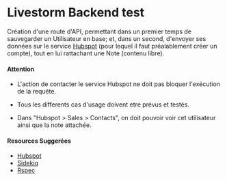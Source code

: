# Livestorm Backend test
 
Création d'une route d'API, permettant dans un premier temps de sauvegarder un Utilisateur en base; et, dans un second, d'envoyer ses données sur le service [Hubspot](https://www.hubspot.com/) (pour lequel il faut préalablement créer un compte), tout en lui rattachant une Note (contenu libre).

#### Attention

- L'action de contacter le service Hubspot ne doit pas bloquer l'exécution de la requête.

- Tous les differents cas d'usage doivent etre prévus et testés.

- Dans "Hubspot > Sales > Contacts", on doit pouvoir voir cet utilisateur ainsi que la note attachée.

#### Resources Suggerées

- [Hubspot](https://github.com/adimichele/hubspot-ruby)
- [Sidekiq](https://github.com/mperham/sidekiq)
- [Rspec](https://github.com/rspec/rspec-rails)
